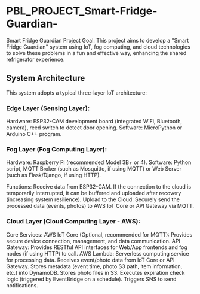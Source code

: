 # PBL_PROJECT_Smart-Fridge-Guardian-
Smart Fridge Guardian 
Project Goal: This project aims to develop a "Smart Fridge Guardian" system using IoT, fog computing, and cloud technologies to solve these problems in a fun and effective way, enhancing the shared refrigerator experience. 
## System Architecture
This system adopts a typical three-layer IoT architecture: 
### Edge Layer (Sensing Layer): 
Hardware: ESP32-CAM development board (integrated WiFi, Bluetooth, camera), reed switch to detect door opening. 
Software: MicroPython or Arduino C++ program. 
### Fog Layer (Fog Computing Layer): 
Hardware: Raspberry Pi (recommended Model 3B+ or 4). 
Software: Python script, MQTT Broker (such as Mosquitto, if using MQTT) or Web Server (such as Flask/Django, if using HTTP). 

Functions: 
Receive data from ESP32-CAM. If the connection to the cloud is temporarily interrupted, it can be buffered and uploaded after recovery (increasing system resilience). 
Upload to the Cloud: Securely send the processed data (events, photos) to AWS IoT Core or API Gateway via MQTT. 

### Cloud Layer (Cloud Computing Layer - AWS): 
Core Services: 
AWS IoT Core (Optional, recommended for MQTT): Provides secure device connection, management, and data communication. 
API Gateway: Provides RESTful API interfaces for Web/App frontends and fog nodes (if using HTTP) to call. 
AWS Lambda: Serverless computing service for processing data. 
Receives event/photo data from IoT Core or API Gateway. 
Stores metadata (event time, photo S3 path, item information, etc.) into DynamoDB. 
Stores photo files in S3. 
Executes expiration check logic (triggered by EventBridge on a schedule). 
Triggers SNS to send notifications.  
